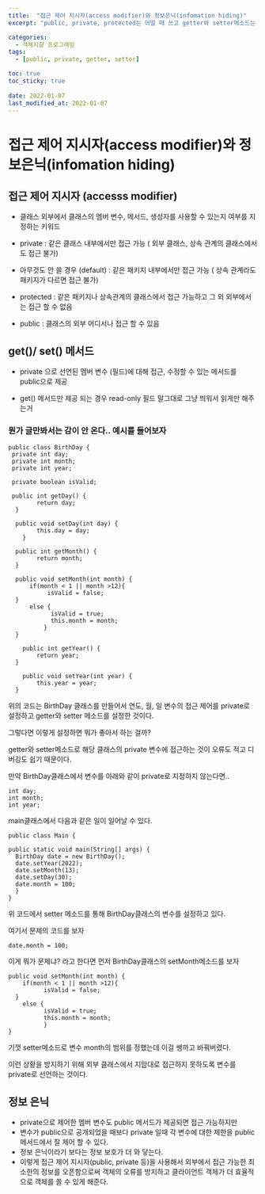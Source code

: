 ```yaml
---
title:  "접근 제어 지시자(access modifier)와 정보은닉(infomation hiding)"
excerpt: "public, private, protected는 어떨 때 쓰고 getter와 setter메소드는 어떨 때 어떻게 쓰는 건지 알아보자."

categories:
  - 객체지향 프로그래밍
tags:
  - [public, private, getter, setter]

toc: true
toc_sticky: true
 
date: 2022-01-07
last_modified_at: 2022-01-07
---
```

# 접근 제어 지시자(access modifier)와 정보은닉(infomation hiding)

## 접근 제어 지시자 (accesss modifier)

- 클래스 외부에서 클래스의 멤버 변수, 메서드, 생성자를 사용할 수 있는지 여부를 지정하는 키워드

- private : 같은 클래스 내부에서만 접근 가능 ( 외부 클래스, 상속 관계의 클래스에서도 접근 불가)

- 아무것도 안 쓸 경우 (default) : 같은 패키지 내부에서만 접근 가능 ( 상속 관계라도 패키지가 다르면 접근 불가)

- protected : 같은 패키지나 상속관계의 클래스에서 접근 가능하고 그 외 외부에서는 접근 할 수 없음

- public : 클래스의 외부 어디서나 접근 할 수 있음


## get()/ set() 메서드

- private 으로 선언된 멤버 변수 (필드)에 대해 접근, 수정할 수 있는 메서드를 public으로 제공

- get() 메서드만 제공 되는 경우 read-only 필드 말그대로 그냥 띄워서 읽게만 해주는거



### 뭔가 글만봐서는 감이 안 온다.. 예시를 들어보자
~~~
public class BirthDay {  
 private int day;  
 private int month;  
 private int year;  
  
 private boolean isValid;  
  
 public int getDay() {  
        return day;  
  }  
  
  public void setDay(int day) { 
	    this.day = day;  
    }  
  
  public int getMonth() {  
        return month;  
  }  
  
  public void setMonth(int month) {  
      if(month < 1 || month >12){  
           isValid = false;  
  }  
      else {  
            isValid = true;  
			this.month = month;  
		  }  
  }  
  
    public int getYear() {  
        return year;  
  }  
  
    public void setYear(int year) {  
        this.year = year;  
  }
~~~
위의 코드는 BirthDay 클래스를 만들어서 연도, 월, 일 변수의 접근 제어를  private로 설정하고 getter와 setter 메소드를 설정한 것이다.

그렇다면 이렇게 설정하면 뭐가 좋아서 하는 걸까?

getter와 setter메소드로 해당 클래스의 private 변수에 접근하는 것이 오류도 적고 디버깅도 쉽기 때문이다.

만약 BirthDay클래스에서 변수를 아래와 같이 private로 지정하지 않는다면..
~~~
int day;  
int month;  
int year;
~~~

main클래스에서 다음과 같은 일이 일어날 수 있다.
~~~
public class Main {  
  
public static void main(String[] args) {  
  BirthDay date = new BirthDay();  
  date.setYear(2022);  
  date.setMonth(13);  
  date.setDay(30);  
  date.month = 100;   
  }  
}
~~~
위 코드에서 setter 메소드를 통해 BirthDay클래스의 변수를 설정하고 있다.

여기서 문제의 코드를 보자

`date.month = 100;`

이게 뭐가 문제냐? 라고 한다면 먼저 BirthDay클래스의 setMonth메소드를 보자

~~~
public void setMonth(int month) {  
	if(month < 1 || month >12){  
          isValid = false;  
  }  
    else {  
          isValid = true;  
		  this.month = month;  
		  }  
}  
~~~
기껏 setter메소드로 변수 month의 범위를 정했는데 이걸 쌩까고 바꿔버렸다. 

이런 상황을 방지하기 위해 외부 클래스에서 지맘대로 접근하지 못하도록 변수를 private로 선언하는 것이다.

## 정보 은닉 

- private으로 제어한 멤버 변수도 public 메서드가 제공되면 접근 가능하지만 
- 변수가 public으로 공개되었을 때보다 private 일때 각 변수에 대한 제한을 public 메서드에서  잘 제어 할 수 있다.
- 정보 은닉이라기 보다는 정보 보호가 더 와 닿는다.
- 이렇게 접근 제어 지시자(public, private 등)을 사용해서 외부에서 접근 가능한 최소한의 정보를 오픈함으로써 객체의 오류를 방지하고 클라이언트 객체가 더 효율적으로 객체를 쓸 수 있게 해준다.


